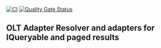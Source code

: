 ﻿[![CI](https://github.com/OuterlimitsTech/olt-dotnet-dataadapter/actions/workflows/build.yml/badge.svg)](https://github.com/OuterlimitsTech/olt-dotnet-dataadapter/actions/workflows/build.yml) [![Quality Gate Status](https://sonarcloud.io/api/project_badges/measure?project=OuterlimitsTech_olt-dotnet-dataadapter&metric=alert_status)](https://sonarcloud.io/summary/new_code?id=OuterlimitsTech_olt-dotnet-dataadapter)

## OLT Adapter Resolver and adapters for IQueryable and paged results

